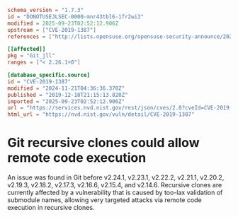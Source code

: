 ```toml
schema_version = "1.7.3"
id = "DONOTUSEJLSEC-0000-mnr43tbl6-1fr2wi3"
modified = 2025-09-23T02:52:12.906Z
upstream = ["CVE-2019-1387"]
references = ["http://lists.opensuse.org/opensuse-security-announce/2020-01/msg00056.html", "http://lists.opensuse.org/opensuse-security-announce/2020-05/msg00003.html", "https://access.redhat.com/errata/RHSA-2019:4356", "https://access.redhat.com/errata/RHSA-2020:0002", "https://access.redhat.com/errata/RHSA-2020:0124", "https://access.redhat.com/errata/RHSA-2020:0228", "https://lists.debian.org/debian-lts-announce/2020/01/msg00019.html", "https://lists.debian.org/debian-lts-announce/2024/06/msg00018.html", "https://lists.fedoraproject.org/archives/list/package-announce%40lists.fedoraproject.org/message/N6UGTEOXWIYSM5KDZL74QD2GK6YQNQCP/", "https://lore.kernel.org/git/xmqqr21cqcn9.fsf%40gitster-ct.c.googlers.com/T/#u", "https://public-inbox.org/git/xmqqr21cqcn9.fsf%40gitster-ct.c.googlers.com/", "https://security.gentoo.org/glsa/202003-30", "https://security.gentoo.org/glsa/202003-42", "http://lists.opensuse.org/opensuse-security-announce/2020-01/msg00056.html", "http://lists.opensuse.org/opensuse-security-announce/2020-05/msg00003.html", "https://access.redhat.com/errata/RHSA-2019:4356", "https://access.redhat.com/errata/RHSA-2020:0002", "https://access.redhat.com/errata/RHSA-2020:0124", "https://access.redhat.com/errata/RHSA-2020:0228", "https://lists.debian.org/debian-lts-announce/2020/01/msg00019.html", "https://lists.debian.org/debian-lts-announce/2024/06/msg00018.html", "https://lists.fedoraproject.org/archives/list/package-announce%40lists.fedoraproject.org/message/N6UGTEOXWIYSM5KDZL74QD2GK6YQNQCP/", "https://lore.kernel.org/git/xmqqr21cqcn9.fsf%40gitster-ct.c.googlers.com/T/#u", "https://public-inbox.org/git/xmqqr21cqcn9.fsf%40gitster-ct.c.googlers.com/", "https://security.gentoo.org/glsa/202003-30", "https://security.gentoo.org/glsa/202003-42"]

[[affected]]
pkg = "Git_jll"
ranges = ["< 2.26.1+0"]

[database_specific.source]
id = "CVE-2019-1387"
modified = "2024-11-21T04:36:36.370Z"
published = "2019-12-18T21:15:13.820Z"
imported = "2025-09-23T02:52:12.906Z"
url = "https://services.nvd.nist.gov/rest/json/cves/2.0?cveId=CVE-2019-1387"
html_url = "https://nvd.nist.gov/vuln/detail/CVE-2019-1387"
```

# Git recursive clones could allow remote code execution

An issue was found in Git before v2.24.1, v2.23.1, v2.22.2, v2.21.1, v2.20.2, v2.19.3, v2.18.2, v2.17.3, v2.16.6, v2.15.4, and v2.14.6. Recursive clones are currently affected by a vulnerability that is caused by too-lax validation of submodule names, allowing very targeted attacks via remote code execution in recursive clones.

